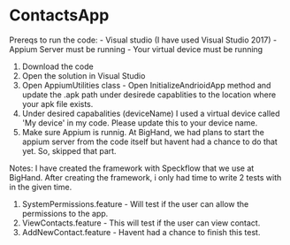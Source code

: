 # ContactsApp
Prereqs to run the code:
    - Visual studio (I have used Visual Studio 2017)
    - Appium Server must be running
    - Your virtual device must be running
   

1. Download the code
2. Open the solution in Visual Studio 
3. Open AppiumUtilities class - Open InitializeAndrioidApp method and update the .apk path under desirede capablities to the location where your apk file exists. 
4. Under desired capabalities (deviceName) I used a virtual device called 'My device' in my code. Please update this to your device name.
5. Make sure Appium is runnig. At BigHand, we had plans to start the appium server from the code itself but havent had a chance to do that yet. So, skipped that part.

Notes: 
I have created the framework with Speckflow that we use at BigHand. After creating the framework, i only had time to write 2 tests with in the given time. 
1. SystemPermissions.feature - Will test if the user can allow the permissions to the app.
2. ViewContacts.feature - This will test if the user can view contact. 
3. AddNewContact.feature -  Havent had a chance to finish this test.
 
